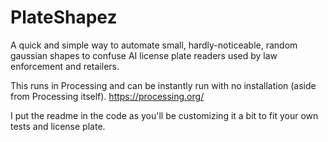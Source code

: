 # PlateShapez
A quick and simple way to automate small, hardly-noticeable, random gaussian shapes to confuse AI license plate readers used by law enforcement and retailers. 

This runs in Processing and can be instantly run with no installation (aside from Processing itself). https://processing.org/ 

I put the readme in the code as you'll be customizing it a bit to fit your own tests and license plate. 

